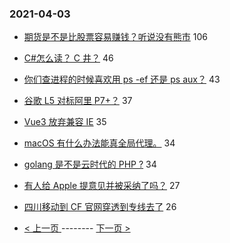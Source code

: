### 2021-04-03 
- [期货是不是比股票容易赚钱？听说没有熊市](https://www.v2ex.com/t/767666) 106
- [C#怎么读？ C 井？](https://www.v2ex.com/t/767700) 46
- [你们查进程的时候喜欢用 ps -ef 还是 ps aux？](https://www.v2ex.com/t/767746) 43
- [谷歌 L5 对标阿里 P7+？](https://www.v2ex.com/t/767713) 37
- [Vue3 放弃兼容 IE](https://www.v2ex.com/t/767710) 35
- [macOS 有什么办法能真全局代理。](https://www.v2ex.com/t/767745) 34
- [golang 是不是云时代的 PHP ?](https://www.v2ex.com/t/767676) 34
- [有人给 Apple 提意见并被采纳了吗？](https://www.v2ex.com/t/767750) 27
- [四川移动到 CF 官网穿透到专线去了](https://www.v2ex.com/t/767664) 26 

- [ < 上一页 ](https://github.com/able8/v2ex-hot-record/blob/master/2021-04-02.md) -------- [ 下一页 > ](https://github.com/able8/v2ex-hot-record/blob/master/2021-04-04.md)